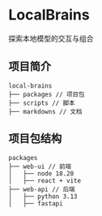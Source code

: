 # LocalBrains

探索本地模型的交互与组合

## 项目简介

```
local-brains
├── packages // 项目包
├── scripts // 脚本
├── markdowns // 文档
```

## 项目包结构

```
packages
├── web-ui // 前端
│   ├── node 18.20
│   ├── react + vite
├── web-api // 后端
│   ├── python 3.13
│   ├── fastapi
```
